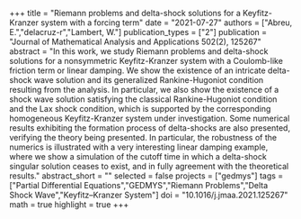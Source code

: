 +++
title = "Riemann problems and delta-shock solutions for a Keyfitz-Kranzer system with a forcing term"
date = "2021-07-27"
authors = ["Abreu, E.","delacruz-r","Lambert, W."]
publication_types = ["2"]
publication = "Journal of Mathematical Analysis and Applications 502(2), 125267"
abstract = "In this work, we study Riemann problems and delta-shock solutions for a nonsymmetric Keyfitz-Kranzer system with a Coulomb-like friction term or linear damping. We show the existence of an intricate delta-shock wave solution and its generalized Rankine-Hugoniot condition resulting from the analysis. In particular, we also show the existence of a shock wave solution satisfying the classical Rankine-Hugoniot condition and the Lax shock condition, which is supported by the corresponding homogeneous Keyfitz-Kranzer system under investigation. Some numerical results exhibiting the formation process of delta-shocks are also presented, verifying the theory being presented. In particular, the robustness of the numerics is illustrated with a very interesting linear damping example, where we show a simulation of the cutoff time in which a delta-shock singular solution ceases to exist, and in fully agreement with the theoretical results."
abstract_short = ""
selected = false
projects = ["gedmys"]
tags = ["Partial Differential Equations","GEDMYS","Riemann Problems","Delta Shock Wave","Keyfitz–Kranzer System"]
doi = "10.1016/j.jmaa.2021.125267"
math = true
highlight = true
+++
